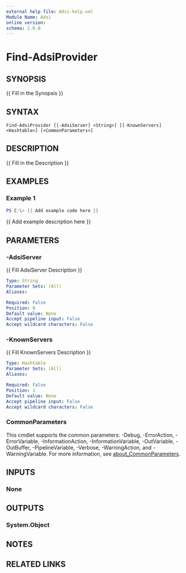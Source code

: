 ```yaml
---
external help file: Adsi-help.xml
Module Name: Adsi
online version:
schema: 2.0.0
---
```


# Find-AdsiProvider

## SYNOPSIS
{{ Fill in the Synopsis }}

## SYNTAX

```
Find-AdsiProvider [[-AdsiServer] <String>] [[-KnownServers] <Hashtable>] [<CommonParameters>]
```

## DESCRIPTION
{{ Fill in the Description }}

## EXAMPLES

### Example 1
```powershell
PS C:\> {{ Add example code here }}
```

{{ Add example description here }}

## PARAMETERS

### -AdsiServer
{{ Fill AdsiServer Description }}

```yaml
Type: String
Parameter Sets: (All)
Aliases:

Required: False
Position: 0
Default value: None
Accept pipeline input: False
Accept wildcard characters: False
```

### -KnownServers
{{ Fill KnownServers Description }}

```yaml
Type: Hashtable
Parameter Sets: (All)
Aliases:

Required: False
Position: 1
Default value: None
Accept pipeline input: False
Accept wildcard characters: False
```

### CommonParameters
This cmdlet supports the common parameters: -Debug, -ErrorAction, -ErrorVariable, -InformationAction, -InformationVariable, -OutVariable, -OutBuffer, -PipelineVariable, -Verbose, -WarningAction, and -WarningVariable. For more information, see [about_CommonParameters](http://go.microsoft.com/fwlink/?LinkID=113216).

## INPUTS

### None

## OUTPUTS

### System.Object
## NOTES

## RELATED LINKS
